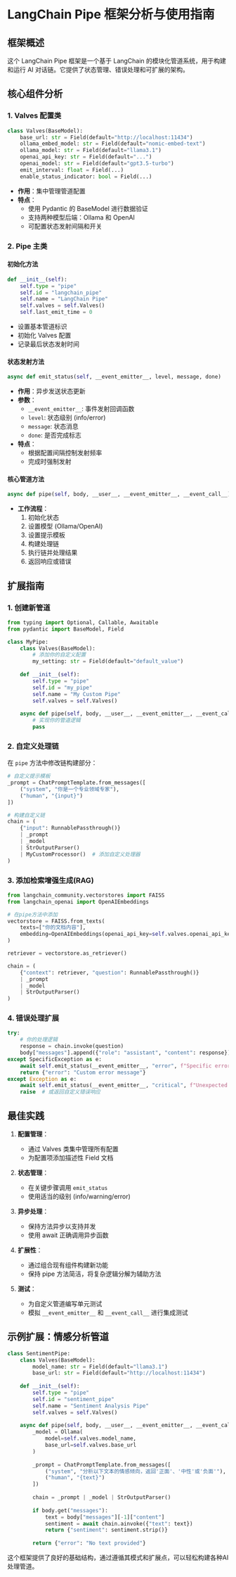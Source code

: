 # LangChain Pipe 框架分析与使用指南

## 框架概述

这个 LangChain Pipe 框架是一个基于 LangChain 的模块化管道系统，用于构建和运行 AI 对话链。它提供了状态管理、错误处理和可扩展的架构。

## 核心组件分析

### 1. Valves 配置类

```python
class Valves(BaseModel):
    base_url: str = Field(default="http://localhost:11434")
    ollama_embed_model: str = Field(default="nomic-embed-text")
    ollama_model: str = Field(default="llama3.1")
    openai_api_key: str = Field(default="...")
    openai_model: str = Field(default="gpt3.5-turbo")
    emit_interval: float = Field(...)
    enable_status_indicator: bool = Field(...)
```

- **作用**：集中管理管道配置
- **特点**：
  - 使用 Pydantic 的 BaseModel 进行数据验证
  - 支持两种模型后端：Ollama 和 OpenAI
  - 可配置状态发射间隔和开关

### 2. Pipe 主类

#### 初始化方法

```python
def __init__(self):
    self.type = "pipe"
    self.id = "langchain_pipe"
    self.name = "LangChain Pipe"
    self.valves = self.Valves()
    self.last_emit_time = 0
```

- 设置基本管道标识
- 初始化 Valves 配置
- 记录最后状态发射时间

#### 状态发射方法

```python
async def emit_status(self, __event_emitter__, level, message, done)
```

- **作用**：异步发送状态更新
- **参数**：
  - `__event_emitter__`: 事件发射回调函数
  - `level`: 状态级别 (info/error)
  - `message`: 状态消息
  - `done`: 是否完成标志
- **特点**：
  - 根据配置间隔控制发射频率
  - 完成时强制发射

#### 核心管道方法

```python
async def pipe(self, body, __user__, __event_emitter__, __event_call__)
```

- **工作流程**：
  1. 初始化状态
  2. 设置模型 (Ollama/OpenAI)
  3. 设置提示模板
  4. 构建处理链
  5. 执行链并处理结果
  6. 返回响应或错误

## 扩展指南

### 1. 创建新管道

```python
from typing import Optional, Callable, Awaitable
from pydantic import BaseModel, Field

class MyPipe:
    class Valves(BaseModel):
        # 添加你的自定义配置
        my_setting: str = Field(default="default_value")
        
    def __init__(self):
        self.type = "pipe"
        self.id = "my_pipe"
        self.name = "My Custom Pipe"
        self.valves = self.Valves()
        
    async def pipe(self, body, __user__, __event_emitter__, __event_call__):
        # 实现你的管道逻辑
        pass
```

### 2. 自定义处理链

在 `pipe` 方法中修改链构建部分：

```python
# 自定义提示模板
_prompt = ChatPromptTemplate.from_messages([
    ("system", "你是一个专业领域专家"),
    ("human", "{input}")
])

# 构建自定义链
chain = (
    {"input": RunnablePassthrough()}
    | _prompt
    | _model
    | StrOutputParser()
    | MyCustomProcessor()  # 添加自定义处理器
)
```

### 3. 添加检索增强生成(RAG)

```python
from langchain_community.vectorstores import FAISS
from langchain_openai import OpenAIEmbeddings

# 在pipe方法中添加
vectorstore = FAISS.from_texts(
    texts=["你的文档内容"],
    embedding=OpenAIEmbeddings(openai_api_key=self.valves.openai_api_key)
)

retriever = vectorstore.as_retriever()

chain = (
    {"context": retriever, "question": RunnablePassthrough()}
    | _prompt
    | _model
    | StrOutputParser()
)
```

### 4. 错误处理扩展

```python
try:
    # 你的处理逻辑
    response = chain.invoke(question)
    body["messages"].append({"role": "assistant", "content": response})
except SpecificException as e:
    await self.emit_status(__event_emitter__, "error", f"Specific error: {str(e)}", True)
    return {"error": "Custom error message"}
except Exception as e:
    await self.emit_status(__event_emitter__, "critical", f"Unexpected error: {str(e)}", True)
    raise  # 或返回自定义错误响应
```

## 最佳实践

1. **配置管理**：
   - 通过 Valves 类集中管理所有配置
   - 为配置项添加描述性 Field 文档

2. **状态管理**：
   - 在关键步骤调用 `emit_status`
   - 使用适当的级别 (info/warning/error)

3. **异步处理**：
   - 保持方法异步以支持并发
   - 使用 await 正确调用异步函数

4. **扩展性**：
   - 通过组合现有组件构建新功能
   - 保持 pipe 方法简洁，将复杂逻辑分解为辅助方法

5. **测试**：
   - 为自定义管道编写单元测试
   - 模拟 `__event_emitter__` 和 `__event_call__` 进行集成测试

## 示例扩展：情感分析管道

```python
class SentimentPipe:
    class Valves(BaseModel):
        model_name: str = Field(default="llama3.1")
        base_url: str = Field(default="http://localhost:11434")
        
    def __init__(self):
        self.type = "pipe"
        self.id = "sentiment_pipe"
        self.name = "Sentiment Analysis Pipe"
        self.valves = self.Valves()
        
    async def pipe(self, body, __user__, __event_emitter__, __event_call__):
        _model = Ollama(
            model=self.valves.model_name,
            base_url=self.valves.base_url
        )
        
        _prompt = ChatPromptTemplate.from_messages([
            ("system", "分析以下文本的情感倾向，返回'正面'、'中性'或'负面'"),
            ("human", "{text}")
        ])
        
        chain = _prompt | _model | StrOutputParser()
        
        if body.get("messages"):
            text = body["messages"][-1]["content"]
            sentiment = await chain.ainvoke({"text": text})
            return {"sentiment": sentiment.strip()}
        
        return {"error": "No text provided"}
```

这个框架提供了良好的基础结构，通过遵循其模式和扩展点，可以轻松构建各种AI处理管道。